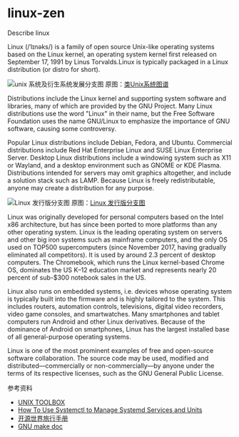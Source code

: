 # linux-zen
Describe linux

Linux (/ˈlɪnəks/) is a family of open source Unix-like operating systems based on the Linux kernel, an operating system kernel first released on September 17, 1991 by Linus Torvalds.Linux is typically packaged in a Linux distribution (or distro for short).

![unix 系统及衍生系统发展分支图](https://github.com/TourDJ/linux-zen/blob/master/image/unixbranches.jpg)
原图：[类Unix系统图谱](https://blog.csdn.net/lu_embedded/article/details/53561142)     

Distributions include the Linux kernel and supporting system software and libraries, many of which are provided by the GNU Project. Many Linux distributions use the word "Linux" in their name, but the Free Software Foundation uses the name GNU/Linux to emphasize the importance of GNU software, causing some controversy.

Popular Linux distributions include Debian, Fedora, and Ubuntu. Commercial distributions include Red Hat Enterprise Linux and SUSE Linux Enterprise Server. Desktop Linux distributions include a windowing system such as X11 or Wayland, and a desktop environment such as GNOME or KDE Plasma. Distributions intended for servers may omit graphics altogether, and include a solution stack such as LAMP. Because Linux is freely redistributable, anyone may create a distribution for any purpose.

![Linux 发行版分支图](https://github.com/TourDJ/linux-zen/blob/master/image/linuxbranches.png)
原图：[Linux 发行版分支图](https://i.linuxtoy.org/docs/guide/ch48s09.html)

Linux was originally developed for personal computers based on the Intel x86 architecture, but has since been ported to more platforms than any other operating system. Linux is the leading operating system on servers and other big iron systems such as mainframe computers, and the only OS used on TOP500 supercomputers (since November 2017, having gradually eliminated all competitors). It is used by around 2.3 percent of desktop computers. The Chromebook, which runs the Linux kernel-based Chrome OS, dominates the US K–12 education market and represents nearly 20 percent of sub-$300 notebook sales in the US.

Linux also runs on embedded systems, i.e. devices whose operating system is typically built into the firmware and is highly tailored to the system. This includes routers, automation controls, televisions, digital video recorders, video game consoles, and smartwatches. Many smartphones and tablet computers run Android and other Linux derivatives. Because of the dominance of Android on smartphones, Linux has the largest installed base of all general-purpose operating systems.

Linux is one of the most prominent examples of free and open-source software collaboration. The source code may be used, modified and distributed—commercially or non-commercially—by anyone under the terms of its respective licenses, such as the GNU General Public License.


参考资料     
* [UNIX TOOLBOX](http://cb.vu/unixtoolbox_zh_CN.xhtml)        
* [How To Use Systemctl to Manage Systemd Services and Units](https://www.digitalocean.com/community/tutorials/how-to-use-systemctl-to-manage-systemd-services-and-units)    
* [开源世界旅行手册](https://i.linuxtoy.org/docs/guide/)     
* [GNU make doc](https://www.gnu.org/software/make/manual/make.html#toc-An-Introduction-to-Makefiles)     

